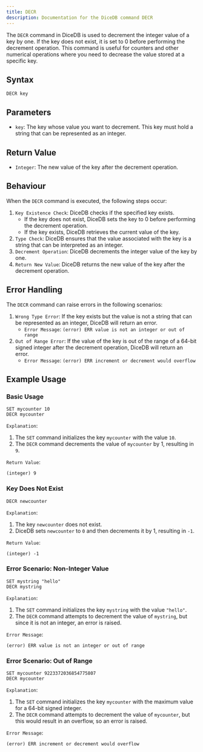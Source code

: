 ```yaml
---
title: DECR
description: Documentation for the DiceDB command DECR
---
```


The `DECR` command in DiceDB is used to decrement the integer value of a key by one. If the key does not exist, it is set to 0 before performing the decrement operation. This command is useful for counters and other numerical operations where you need to decrease the value stored at a specific key.

## Syntax

```plaintext
DECR key
```

## Parameters

- `key`: The key whose value you want to decrement. This key must hold a string that can be represented as an integer.

## Return Value

- `Integer`: The new value of the key after the decrement operation.

## Behaviour

When the `DECR` command is executed, the following steps occur:

1. `Key Existence Check`: DiceDB checks if the specified key exists.
   - If the key does not exist, DiceDB sets the key to 0 before performing the decrement operation.
   - If the key exists, DiceDB retrieves the current value of the key.
1. `Type Check`: DiceDB ensures that the value associated with the key is a string that can be interpreted as an integer.
1. `Decrement Operation`: DiceDB decrements the integer value of the key by one.
1. `Return New Value`: DiceDB returns the new value of the key after the decrement operation.

## Error Handling

The `DECR` command can raise errors in the following scenarios:

1. `Wrong Type Error`: If the key exists but the value is not a string that can be represented as an integer, DiceDB will return an error.
   - `Error Message`: `(error) ERR value is not an integer or out of range`
1. `Out of Range Error`: If the value of the key is out of the range of a 64-bit signed integer after the decrement operation, DiceDB will return an error.
   - `Error Message`: `(error) ERR increment or decrement would overflow`

## Example Usage

### Basic Usage

```plaintext
SET mycounter 10
DECR mycounter
```

`Explanation`:

1. The `SET` command initializes the key `mycounter` with the value `10`.
1. The `DECR` command decrements the value of `mycounter` by 1, resulting in `9`.

`Return Value`:

```plaintext
(integer) 9
```

### Key Does Not Exist

```plaintext
DECR newcounter
```

`Explanation`:

1. The key `newcounter` does not exist.
1. DiceDB sets `newcounter` to `0` and then decrements it by 1, resulting in `-1`.

`Return Value`:

```plaintext
(integer) -1
```

### Error Scenario: Non-Integer Value

```plaintext
SET mystring "hello"
DECR mystring
```

`Explanation`:

1. The `SET` command initializes the key `mystring` with the value `"hello"`.
1. The `DECR` command attempts to decrement the value of `mystring`, but since it is not an integer, an error is raised.

`Error Message`:

```plaintext
(error) ERR value is not an integer or out of range
```

### Error Scenario: Out of Range

```plaintext
SET mycounter 9223372036854775807
DECR mycounter
```

`Explanation`:

1. The `SET` command initializes the key `mycounter` with the maximum value for a 64-bit signed integer.
1. The `DECR` command attempts to decrement the value of `mycounter`, but this would result in an overflow, so an error is raised.

`Error Message`:

```plaintext
(error) ERR increment or decrement would overflow
```
